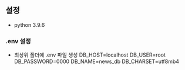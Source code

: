 ## 설정 
- python 3.9.6

### .env 설정 
- 최상위 폴더에 .env 파일 생성 
DB_HOST=localhost
DB_USER=root
DB_PASSWORD=0000
DB_NAME=news_db
DB_CHARSET=utf8mb4
